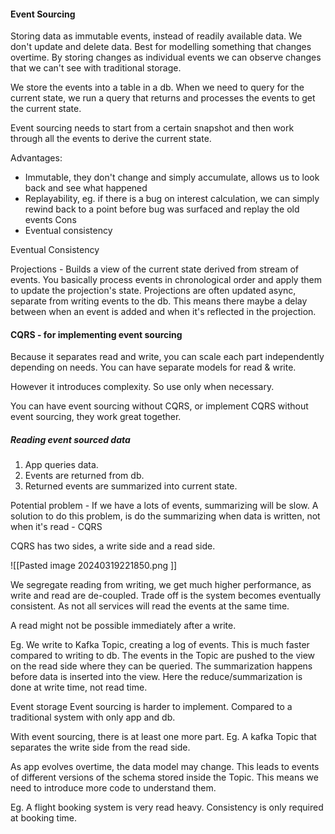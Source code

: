#### Event Sourcing
Storing data as immutable events, instead of readily available data. We don't update and delete data. Best for modelling something that changes overtime. By storing changes as individual events we can observe changes that we can't see with traditional storage.

We store the events into a table in a db. When we need to query for the current state, we run a query that returns and processes the events to get the current state.

Event sourcing needs to start from a certain snapshot and then work through all the events to derive the current state.

Advantages:
* Immutable, they don't change and simply accumulate, allows us to look back and see what happened
* Replayability, eg. if there is a bug on interest calculation, we can simply rewind back to a point before bug was surfaced and replay the old events
Cons
* Eventual consistency



Eventual Consistency




Projections - Builds a view of the current state derived from stream of events. You basically process events in chronological order and apply them to update the projection's state. Projections are often updated async, separate from writing events to the db. This means there maybe a delay between when an event is added and when it's reflected in the projection.



#### CQRS - for implementing event sourcing

Because it separates read and write, you can scale each part independently depending on needs. You can have separate models for read & write.

However it introduces complexity. So use only when necessary.

You can have event sourcing without CQRS, or implement CQRS without event sourcing, they work great together. 



##### Reading event sourced data
1. App queries data.
2. Events are returned from db.
3. Returned events are summarized into current state.

Potential problem - If we have a lots of events, summarizing will be slow.
A solution to do this problem, is do the summarizing when data is written, not when it's read - CQRS

CQRS has two sides, a write side and a read side.


![[Pasted image 20240319221850.png ]]

We segregate reading from writing, we get much higher performance, as write and read are de-coupled. Trade off is the system becomes eventually consistent. As not all services will read the events at the same time.

A read might not be possible immediately after a write.

Eg. We write to Kafka Topic, creating a log of events. This is much faster compared to writing to db. The events in the Topic are pushed to the view on the read side where they can be queried. The summarization happens before data is inserted into the view.
Here the reduce/summarization is done at write time, not read time.



Event storage
Event sourcing is harder to implement.
Compared to a traditional system with only app and db.

With event sourcing, there is at least one more part.
Eg. A kafka Topic that separates the write side from the read side.

As app evolves overtime, the data model may change. This leads to events of different versions of the schema stored inside the Topic. This means we need to introduce more code to understand them.


Eg. A flight booking system is very read heavy. Consistency is only required at booking time.